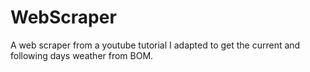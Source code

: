 # WebScraper
A web scraper from a youtube tutorial I adapted to get the current and following days weather from BOM.
